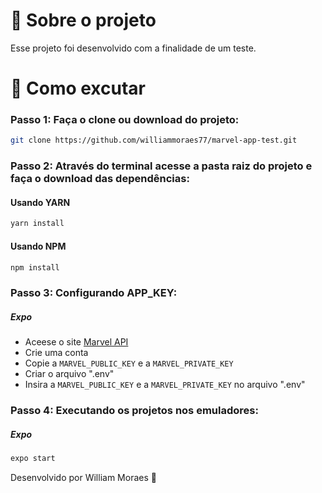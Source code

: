 # :rocket: Sobre o projeto

Esse projeto foi desenvolvido com a finalidade de um teste.

# 🤔 Como excutar

### Passo 1: Faça o clone ou download do projeto:
```sh
git clone https://github.com/williammoraes77/marvel-app-test.git
```


### Passo 2: Através do terminal acesse a pasta raiz do projeto e faça o download das dependências:

#### Usando YARN
```sh
yarn install
```
#### Usando NPM
```sh
npm install
```

### Passo 3: Configurando APP_KEY:
##### Expo
- Aceese o site [Marvel API](https://developer.marvel.com/)
- Crie uma conta
- Copie a ``MARVEL_PUBLIC_KEY`` e a ``MARVEL_PRIVATE_KEY``
- Criar o arquivo ".env"
- Insira a ``MARVEL_PUBLIC_KEY`` e a ``MARVEL_PRIVATE_KEY`` no arquivo ".env"

### Passo 4: Executando os projetos nos emuladores:
##### Expo
```sh
expo start
```

Desenvolvido por William Moraes 🚀
